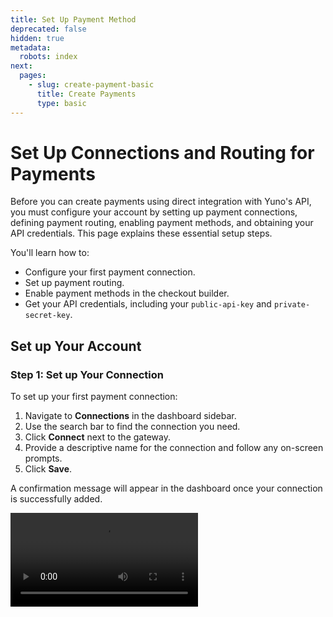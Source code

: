 ```yaml
---
title: Set Up Payment Method
deprecated: false
hidden: true
metadata:
  robots: index
next:
  pages:
    - slug: create-payment-basic
      title: Create Payments
      type: basic
---
```

# Set Up Connections and Routing for Payments

Before you can create payments using direct integration with Yuno's API, you must configure your account by setting up payment connections, defining payment routing, enabling payment methods, and obtaining your API credentials. This page explains these essential setup steps.

You'll learn how to:

* Configure your first payment connection.
* Set up payment routing.
* Enable payment methods in the checkout builder.
* Get your API credentials, including your `public-api-key` and `private-secret-key`.

## Set up Your Account

### Step 1: Set up Your Connection

To set up your first payment connection:

1. Navigate to **Connections** in the dashboard sidebar.
2. Use the search bar to find the connection you need.
3. Click **Connect** next to the gateway.
4. Provide a descriptive name for the connection and follow any on-screen prompts.
5. Click **Save**.

A confirmation message will appear in the dashboard once your connection is successfully added.

<Video src="https://github.com/writechoiceorg/yuno-images/raw/main/doc/set_up_you_account/connection_setup_V4_v2.mp4" />

### Step 2: Set up Routing for Your New Connection

After adding a connection, you must assign it to a route, which determines which provider processes payments. For a basic setup, follow these steps:

1. Navigate to [Routing](https://dashboard.y.uno/routing) in the dashboard sidebar.
2. Click on the **Not published** tab to view payment methods that have available connections but no configured routes.
3. Find the desired payment method (for example, **Card**) and click **Set Up**.
4. In the pop-up window:
   * Click **+ Create new route**.
   * Enter a descriptive name for the route.
   * Click **Save**.
5. Click the arrow next to the new route and select **Add step**.
6. Choose a **processor** from the list and click **Select**.
7. Click **Publish** to save all your changes.

Your new route now appears in the **Published** tab, indicating that the configured payment method will now process all transactions through this configured route.

<Video src="https://github.com/writechoiceorg/yuno-images/raw/main/doc/set_up_you_account/routing_V2.mp4" />

### Step 3: Enable the Payment Method in the Checkout Builder

After configuring your connection and routing, you need to enable the payment method to make it available in your checkout:

1. Navigate to [Checkout Builder](https://dashboard.y.uno/checkout-builder) in the dashboard sidebar.
2. Locate the configured payment method in the list of available methods.
3. Toggle the switch to enable it.
4. Click **Publish settings** to apply your changes.

<Video src="https://github.com/writechoiceorg/yuno-images/raw/main/doc/set_up_you_account/checkoutbuilder.mp4" />

### Step 4: Get Your API Credentials

To complete the setup and integrate Yuno into your application, you will need to obtain your API credentials from the Yuno dashboard. These credentials are specific to the Sandbox environment:

1. Navigate to the **Developers** section in the dashboard sidebar.
2. In the Developer Tools section, locate your API credentials:
   * **Public API Key**: Used for client-side SDK initialization.
   * **Secret API Key**: Used for server-side API calls.

<Video src="https://raw.githubusercontent.com/writechoiceorg/yuno-images/main/doc/set_up_you_account/developer_V2.mp4" />

After you complete these steps, you're ready to create payments using **direct integration**.